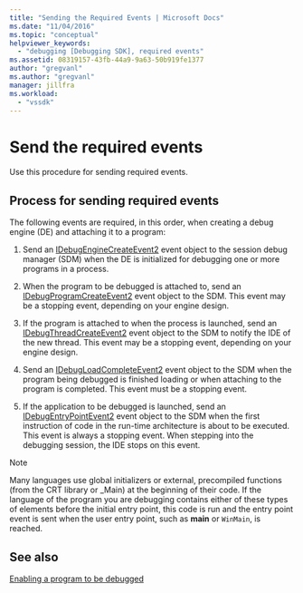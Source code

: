 ```yaml
---
title: "Sending the Required Events | Microsoft Docs"
ms.date: "11/04/2016"
ms.topic: "conceptual"
helpviewer_keywords:
  - "debugging [Debugging SDK], required events"
ms.assetid: 08319157-43fb-44a9-9a63-50b919fe1377
author: "gregvanl"
ms.author: "gregvanl"
manager: jillfra
ms.workload:
  - "vssdk"
---
```

# Send the required events
Use this procedure for sending required events.

## Process for sending required events
 The following events are required, in this order, when creating a debug engine (DE) and attaching it to a program:

1.  Send an [IDebugEngineCreateEvent2](../../extensibility/debugger/reference/idebugenginecreateevent2.md) event object to the session debug manager (SDM) when the DE is initialized for debugging one or more programs in a process.

2.  When the program to be debugged is attached to, send an [IDebugProgramCreateEvent2](../../extensibility/debugger/reference/idebugprogramcreateevent2.md) event object to the SDM. This event may be a stopping event, depending on your engine design.

3.  If the program is attached to when the process is launched, send an [IDebugThreadCreateEvent2](../../extensibility/debugger/reference/idebugthreadcreateevent2.md) event object to the SDM to notify the IDE of the new thread. This event may be a stopping event, depending on your engine design.

4.  Send an [IDebugLoadCompleteEvent2](../../extensibility/debugger/reference/idebugloadcompleteevent2.md) event object to the SDM when the program being debugged is finished loading or when attaching to the program is completed. This event must be a stopping event.

5.  If the application to be debugged is launched, send an [IDebugEntryPointEvent2](../../extensibility/debugger/reference/idebugentrypointevent2.md) event object to the SDM when the first instruction of code in the run-time architecture is about to be executed. This event is always a stopping event. When stepping into the debugging session, the IDE stops on this event.

> [!NOTE]
>  Many languages use global initializers or external, precompiled functions (from the CRT library or _Main) at the beginning of their code. If the language of the program you are debugging contains either of these types of elements before the initial entry point, this code is run and the entry point event is sent when the user entry point, such as **main** or `WinMain`, is reached.

## See also
 [Enabling a program to be debugged](../../extensibility/debugger/enabling-a-program-to-be-debugged.md)